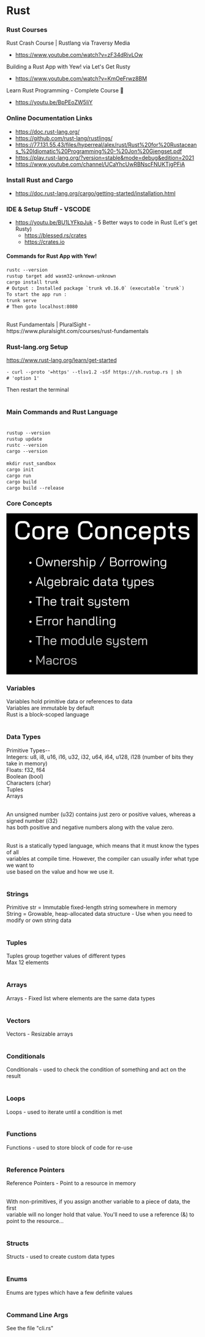# Rust

### Rust Courses

Rust Crash Course | Rustlang via Traversy Media
- https://www.youtube.com/watch?v=zF34dRivLOw

Building a Rust App with Yew! via Let's Get Rusty
- https://www.youtube.com/watch?v=KmOeFrwz8BM

Learn Rust Programming - Complete Course 🦀
- https://youtu.be/BpPEoZW5IiY

### Online Documentation Links
- https://doc.rust-lang.org/
- https://github.com/rust-lang/rustlings/
- https://77.131.55.43/files/hyperreal/alex/rust/Rust%20for%20Rustaceans_%20Idiomatic%20Programming%20-%20Jon%20Gjengset.pdf
- https://play.rust-lang.org/?version=stable&mode=debug&edition=2021
- https://www.youtube.com/channel/UCaYhcUwRBNscFNUKTjgPFiA

### Install Rust and Cargo
- https://doc.rust-lang.org/cargo/getting-started/installation.html

### IDE & Setup Stuff - VSCODE

- https://youtu.be/BU1LYFkpJuk - 5 Better ways to code in Rust (Let's get Rusty)
  - https://blessed.rs/crates
  - https://crates.io

#### Commands for Rust App with Yew!
```
rustc --version
rustup target add wasm32-unknown-unknown
cargo install trunk
# Output : Installed package `trunk v0.16.0` (executable `trunk`)
To start the app run :
trunk serve
# Then goto localhost:8080
```
</br>
Rust Fundamentals | PluralSight
- https://www.pluralsight.com/courses/rust-fundamentals

### Rust-lang.org Setup
https://www.rust-lang.org/learn/get-started
```
- curl --proto '=https' --tlsv1.2 -sSf https://sh.rustup.rs | sh
# 'option 1'
```
Then restart the terminal</br></br>

### Main Commands and Rust Language</br></br>
```
rustup --version
rustup update
rustc --version
cargo --version

mkdir rust_sandbox
cargo init
cargo run
cargo build
cargo build --release
```

### Core Concepts
<img src="./images/core_concepts.png" width="500"/><br/>

### Variables
Variables hold primitive data or references to data</br>
Variables are immutable by default</br>
Rust is a block-scoped language</br></br>

### Data Types
Primitive Types--</br>
Integers: u8, i8, u16, i16, u32, i32, u64, i64, u128, i128 (number of bits they take in memory)</br>
Floats: f32, f64</br>
Boolean (bool)</br>
Characters (char)</br>
Tuples</br>
Arrays</br></br>

An unsigned number (u32) contains just zero or positive values, whereas a signed number (i32)<br/> 
has both positive and negative numbers along with the value zero.</br></br>

Rust is a statically typed language, which means that it must know the types of all</br>
variables at compile time. However, the compiler can usually infer what type we want to</br>
use based on the value and  how we use it.</br></br>

### Strings
Primitive str = Immutable fixed-length string somewhere in memory</br>
String = Growable, heap-allocated data structure - Use when you need to modify or own string data</br></br>

### Tuples
Tuples group together values of different types</br>
Max 12 elements</br></br>

### Arrays
Arrays - Fixed list where elements are the same data types</br></br>

### Vectors
Vectors - Resizable arrays</br></br>

### Conditionals
Conditionals - used to check the condition of something and act on the result</br></br>

### Loops
Loops - used to iterate until a condition is met</br></br>

### Functions
Functions - used to store block of code for re-use</br></br>

### Reference Pointers
Reference Pointers - Point to a resource in memory</br></br>

With non-primitives, if you assign another variable to a piece of data, the first</br>
variable will no longer hold that value.  You'll need to use a reference (&) to</br>
point to the resource...</br></br>

### Structs
Structs - used to create custom data types</br></br>

### Enums
Enums are types which have a few definite values</br></br>

### Command Line Args
See the file "cli.rs"</br></br></br>
